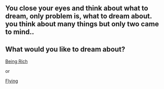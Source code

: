 ## You close your eyes and think about what to dream, only problem is, what to dream about. you think about many things but only two came to mind..
What would you like to dream about?
---
[Being Rich](being-rich.md)

or

[Flying](flying.md)
